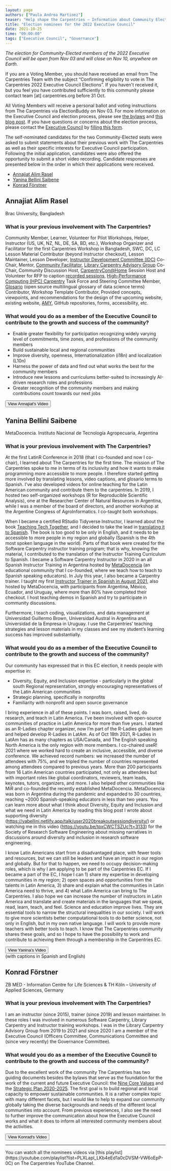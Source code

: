 ```yaml
---
layout: page
authors: ["Paula Andrea Martinez"]
teaser: "Help shape the Carpentries – Information about Community Elections"
title: "Election nominees for the 2022 Executive Council"
date: 2021-10-25
time: "09:00:00"
tags: ["Executive Council", "Governance"]
---
```


*The election for Community-Elected members of the 2022 Executive Council will be open from Nov 03 and will close on Nov 10, anywhere on Earth.*

If you are a Voting Member, you should have received an email from The Carpentries Team with the subject “Confirming eligibility to vote in The Carpentries 2022 Executive Council Elections”. If you haven't received it, but you feel you have contributed sufficiently to this community please contact team [at] carpentries.org before 31 Oct.

All Voting Members will receive a personal ballot and voting instructions from The Carpentries via ElectionBuddy on Nov 03. For more information on the Executive Council and election process, please see [the bylaws](https://docs.carpentries.org/topic_folders/governance/bylaws.html) and [this blog post](https://carpentries.org/blog/2021/09/executive-council-elections/). If you have questions or concerns about the election process, please contact the [Executive Council](https://docs.carpentries.org/topic_folders/governance/executive-council.html#contacting-the-executive-council) by [filling this form](https://forms.gle/Adi54ESBi5hHmcdu5).

The self-nominated candidates for the two Community-Elected seats were asked to submit statements about their previous work with The Carpentries as well as their specific interests for Executive Council participation. Following the initial application, candidates were also offered the opportunity to submit a short video recording. Candidate responses are presented below in the order in which their applications were received.

- [Annajiat Alim Rasel](#Annajiat-Alim-Rasel)
- [Yanina Bellini Saibene](#Yanina-Bellini-Saibene)
- [Konrad Förstner](#Konrad-Förstner)

## Annajiat Alim Rasel
Brac University, Bangladesh

### What is your previous involvement with The Carpentries?
Community Member, Learner, Volunteer for Pilot Workshops, Helper, Instructor (US, UK, NZ, NL, DE, SA, BD, etc.), Workshop Organizer and Facilitator for the first Carpentries Workshop in Bangladesh, SWC, DC, LC Lesson Material Contributor (beyond Instructor checkout), Lesson Maintainer, Lesson Developer, [Instructor Development Committee (IDC)](https://carpentries.org/inst-dev/) Co-Chair, Mentor, [Community Facilitator](https://carpentries.org/blog/2020/09/introducing-community-facilitators-program/), [Library Carpentry Advisory Group](https://librarycarpentry.org/advisory/) Co-Chair, Community Discussion Host, [CarpentryCon@Home](https://2020.carpentrycon.org/) Session Host and Volunteer for RFP to caption [recorded sessions](https://www.youtube.com/playlist?list=PLXLapl_LKb4fx-t_4MBSPiefTraj5KdJ8), [High-Performance Computing (HPC) Carpentry](https://www.hpc-carpentry.org/) Task Force and Steering Committee Member, [Glosario](https://carpentries.org/blog/2020/07/announcing-glosario/) (open source multilingual glossary of data science terms) Contributor, Workshop Template Contributor, Provided concepts, viewpoints, and recommendations for the design of the upcoming website, existing website, [AMY](https://amy.carpentries.org/), GitHub repositories, forms, accessibility, etc.

### What would you do as a member of the Executive Council to contribute to the growth and success of the community?

- Enable greater flexibility for participation recognizing widely varying level of commitments, time zones, and professions of the community members
- Build sustainable local and regional communities
- Improve diversity, openness, Internationalization (i18n) and localization (L10n)
- Harness the power of data and find out what works the best for the community members
- Introduce new lessons and curriculums better-suited to increasingly AI-driven research roles and professions
- Greater recognition of the community members and making contributions count towards our next jobs

<a href="https://youtu.be/p7j4fWOrGbI">
        <button class="btn">
            View Annajiat's Video
        </button>
</a>

## Yanina Bellini Saibene
MetaDocencia. Instituto Nacional de Tecnología Agropecuaria, Argentina

### What is your previous involvement with The Carpentries?
At the first LatinR Conference in 2018 (that I co-founded and now I co-chair), I learned about The Carpentries for the first time. The mission of The Carpentries spoke to me in terms of its inclusivity and how it wants to make programming more accessible to more people. I therefore started getting more involved by translating lessons, video captions, and glosario terms to Spanish. I’ve also developed videos for online teaching for the Latin American community and contribute them to the carpentries. In 2019, I hosted two self-organized workshops (R for Reproducible Scientific Analysis), one at the Researcher Center of Natural Resources in Argentina, while I was a member of the board of directors, and another workshop at the Argentine Congress of AgroInformatics. I co-taught both workshops.

When I became a certified RStudio Tidyverse Instructor, I learned about the book [Teaching Tech Together](https://teachtogether.tech/en/), and I decided to take the lead in [translating it to Spanish](https://teachtogether.tech/es/index.html). The book is too good to be only in English, and it needs to be accessible to more people in my region and globally (Spanish is the 4th most spoken language in the world). Parts of that book were created for the Software Carpentry instructor training program; that is why, knowing the material, I contributed to the translation of the Instructor Training Curriculum to Spanish. I became a Software Carpentry Instructor in 2020 in an all Spanish Instructor Training in Argentina hosted by [MetaDocencia](https://www.metadocencia.org/) (an educational community that I co-founded, where we teach how to teach to Spanish speaking educators). In July this year, I also became a Carpentry trainer. I taught my first [Instructor Trainer in Spanish in August 2021](https://paocorrales.github.io/2021-08-14-ttt-online-spanish/), also hosted by MetaDocencia, with participants from Argentina, México, Ecuador, and Uruguay, where more than 80% have completed their checkout. I host teaching demos in Spanish and try to participate in community discussions.

Furthermore, I teach coding, visualizations, and data management at Universidad Guillermo Brown, Universidad Austral in Argentina and, Universidad de la Empresa in Uruguay. I use the Carpentries’ teaching strategies and lesson materials in my classes and see my student’s learning success has improved substantially.

### What would you do as a member of the Executive Council to contribute to the growth and success of the community?
Our community has expressed that in this EC election, it needs people with expertise in:
- Diversity, Equity, and Inclusion expertise - particularly in the global south Regional representation, strongly encouraging representatives of the Latin American communities
- Strategic planning, specifically in nonprofits
- Familiarity with nonprofit and open source governance

I bring experience in all of these points. I was born, raised, lived, do research, and teach in Latin America. I’ve been involved with open-source communities of practice in Latin America for more than five years. I started as an R-Ladies chapter organizer, now I’m part of the R-Ladies global team and helped develop R-Ladies in LatAm. As of Oct 18th 2021, R-Ladies in LatAm has as many chapters as USA/Canada, and The English speaking North America is the only region with more members. I co-chaired useR! 2021 where we worked hard to create an inclusive, accessible, and diverse conference. We achieved record numbers: we increased the number of attendees with 75%, and we tripled the number of countries represented among attendees compared to previous years. More than 200 participants from 16 Latin American countries participated, not only as attendees but with important roles like global coordinators, reviewers, team leads, keynotes, tutors, organizers, and more. I also helped other communities like MiR and co-founded the recently established MetaDocencia. MetaDocencia was born in Argentina during the pandemic and expanded to 30 countries, reaching ~2000 Spanish-speaking educators in less than two years. You can learn more about what I think about Diversity, Equity and Inclusion and what we need in Latin America by reading this blog post I wrote about supporting diversity (https://yabellini.netlify.app/talk/user2020breakoutsessiondiversity/) or watching me in this video (https://youtu.be/tpxCWCTSZUc?t=3133) for the Society of Research Software Engineering about missing narratives in discussions around diversity and inclusion in research software engineering.

I know Latin Americans start from a disadvantaged place, with fewer tools and resources, but we can still be leaders and have an impact in our region and globally. But for that to happen, we need to occupy decision-making roles, which is why I am applying to be part of the Carpentries EC. If I became a part of the EC, I hope I can 1) share my expertise in developing communities in my region; 2) open spaces and opportunities from the talents in Latin America, 3) share and explain what the communities in Latin America need to thrive, and 4) what Latin America can bring to The Carpentries. I also hope we can increase the number of instructors in Latin America and translate and create materials in the languages that we speak, read, learn, teach, and feel. Science and education improve lives. They are essential tools to narrow the structural inequalities in our society. I will work to give more scientists better computational tools to do better science, not only in English, but in my own native language. I will work to provide more teachers with better tools to teach. I know that The Carpentries community shares these goals, and so I hope to have the possibility to work and contribute to achieving them through a membership in the Carpentries EC.

<a href="https://youtu.be/OFPCrNBUtzI">
        <button class="btn">
            View Yanina's Video
        </button>
</a>
<br />
(with captions in Spanish and English)


## Konrad Förstner
ZB MED - Information Centre for Life Sciences & TH Köln – University of Applied Sciences, Germany

### What is your previous involvement with The Carpentries?
I am an instructor (since 2015), trainer (since 2019) and lesson maintainer. In these roles I was involved in numerous Software Carpentry, Library Carpentry and Instructor training workshops. I was in the Library Carpentry Advisory Group from 2019 to 2021 and since 2020 I am a member of the Executive Council (Officers Committee, Communications Committee and (since very recently) the Governance Committee).

### What would you do as a member of the Executive Council to contribute to the growth and success of the community?
Due to the excellent work of the community The Carpentries has two guiding documents besides the bylaws that serve as the foundation for the work of the current and future Executive Council: the [Nine Core Values](https://carpentries.org/values/) and the [Strategic Plan 2020-2025](https://carpentries.org/strategic-plan/). The first goal is to build regional and local capacity to empower sustainable communities. It is a rather complex topic with many different facets, but I would like to help to expand our community globally taking the diverse backgrounds and needs of the different local communities into account. From previous experiences, I also see the need to further improve the communication about how the Executive Council works and what it does to inform all interested community members about the activities.

<a href="https://youtu.be/zdzf_eSRRKo">
        <button class="btn">
            View Konrad's Video
        </button>
</a>
<hr>
You can watch all the nominees videos via [this playlist](https://youtube.com/playlist?list=PLXLapl_LKb4eEd1a0cDVSM-VW6oEpP-0C) on The Carpentries YouTube Channel.

